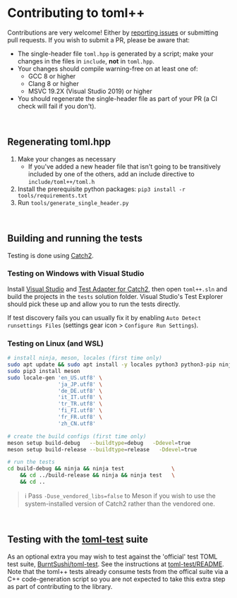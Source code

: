 # Contributing to toml++

Contributions are very welcome! Either by [reporting issues] or submitting pull requests.
If you wish to submit a PR, please be aware that:

-   The single-header file `toml.hpp` is generated by a script; make your changes in the files in
    `include`, **not** in `toml.hpp`.
-   Your changes should compile warning-free on at least one of:
    -   GCC 8 or higher
    -   Clang 8 or higher
    -   MSVC 19.2X (Visual Studio 2019) or higher
-   You should regenerate the single-header file as part of your PR (a CI check will fail if you don't).

<br>

## Regenerating toml.hpp

1. Make your changes as necessary
    - If you've added a new header file that isn't going to be transitively included by one of the
      others, add an include directive to `include/toml++/toml.h`
2. Install the prerequisite python packages: `pip3 install -r tools/requirements.txt`
3. Run `tools/generate_single_header.py`

<br>

## Building and running the tests

Testing is done using [Catch2].

### Testing on Windows with Visual Studio

Install [Visual Studio] and [Test Adapter for Catch2], then open `toml++.sln` and build the
projects in the `tests` solution folder. Visual Studio's Test Explorer should pick these up and
allow you to run the tests directly.

If test discovery fails you can usually fix it by enabling
`Auto Detect runsettings Files` (settings gear icon > `Configure Run Settings`).

### Testing on Linux (and WSL)

```bash
# install ninja, meson, locales (first time only)
sudo apt update && sudo apt install -y locales python3 python3-pip ninja-build
sudo pip3 install meson
sudo locale-gen 'en_US.utf8' \
                'ja_JP.utf8' \
                'de_DE.utf8' \
                'it_IT.utf8' \
                'tr_TR.utf8' \
                'fi_FI.utf8' \
                'fr_FR.utf8' \
                'zh_CN.utf8'

# create the build configs (first time only)
meson setup build-debug   --buildtype=debug   -Ddevel=true
meson setup build-release --buildtype=release   -Ddevel=true

# run the tests
cd build-debug && ninja && ninja test               \
    && cd ../build-release && ninja && ninja test   \
    && cd ..
```

> ℹ&#xFE0F; Pass `-Duse_vendored_libs=false` to Meson if you wish to use the system-installed version
> of Catch2 rather than the vendored one.

<br>

## Testing with the [toml-test] suite

As an optional extra you may wish to test against the 'official' test TOML test suite, [BurntSushi/toml-test]. See the
instructions at [toml-test/README](./toml-test/README.md). Note that the toml++ tests already consume tests from the
offical suite via a C++ code-generation script so you are not expected to take this extra step as part of contributing
to the library.

[visual studio]: https://visualstudio.microsoft.com/vs/
[test adapter for catch2]: https://marketplace.visualstudio.com/items?itemName=JohnnyHendriks.ext01
[reporting issues]: https://github.com/marzer/tomlplusplus/issues
[catch2]: https://github.com/catchorg/Catch2
[toml-test]: https://github.com/BurntSushi/toml-test
[burntsushi/toml-test]: https://github.com/BurntSushi/toml-test
